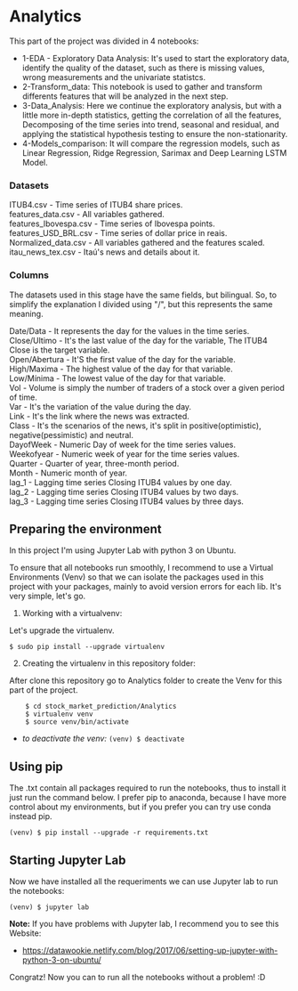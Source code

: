 # Analytics

This part of the project was divided in 4 notebooks:
* 1-EDA - Exploratory Data Analysis: It's used to start the exploratory data, identify the quality of the dataset, such as there is missing values, wrong measurements and the univariate statistcs.  
* 2-Transform_data: This notebook is used to gather and transform differents features that will be analyzed in the next step.  
* 3-Data_Analysis: Here we continue the exploratory analysis, but with a little more in-depth statistics, getting the correlation of all the features, Decomposing of the time series into trend, seasonal and residual, and applying the statistical hypothesis testing to ensure the non-stationarity.  
* 4-Models_comparison: It will compare the regression models, such as Linear Regression, Ridge Regression, Sarimax and Deep Learning LSTM Model.  

### Datasets

ITUB4.csv - Time series of ITUB4 share prices.  
features_data.csv - All variables gathered.  
features_Ibovespa.csv - Time series of Ibovespa points.  
features_USD_BRL.csv - Time series of dollar price in reais.  
Normalized_data.csv - All variables gathered and the features scaled.  
itau_news_tex.csv - Itaú's news and details about it.  


### Columns
The datasets used in this stage have the same fields, but bilingual. So, to simplify the explanation I divided using "/", but this represents the same meaning.

Date/Data - It represents the day for the values in the time series.  
Close/Ultimo - It's the last value of the day for the variable, The ITUB4 Close is the target variable.  
Open/Abertura - It'S the first value of the day for the variable.  
High/Maxima - The highest value of the day for that variable.  
Low/Mínima - The lowest value of the day for that variable.  
Vol - Volume is simply the number of traders of a stock over a given period of time.  
Var - It's the variation of the value during the day.  
Link - It's the link where the news was extracted.  
Class - It's the scenarios of the news, it's split in positive(optimistic), negative(pessimistic) and neutral.  
DayofWeek - Numeric Day of week for the time series values.  
Weekofyear - Numeric week of year for the time series values.  
Quarter - Quarter of year, three-month period.  
Month - Numeric month of year.  
lag_1 - Lagging time series Closing ITUB4 values by one day.   
lag_2 - Lagging time series Closing ITUB4 values by two days.  
lag_3 - Lagging time series Closing ITUB4 values by three days.  


## Preparing the environment

In this project I'm using Jupyter Lab with python 3 on Ubuntu.

To ensure that all notebooks run smoothly, I recommend to use a Virtual Environments (Venv) so that we can isolate the packages used in this project with your packages, mainly to avoid version errors for each lib. It's very simple, let's go.

1. Working with a virtualvenv:

Let's upgrade the virtualenv.

    $ sudo pip install --upgrade virtualenv

2. Creating the virtualenv in this repository folder:

After clone this repository go to Analytics folder to create the Venv for this part of the project.

```
    $ cd stock_market_prediction/Analytics
    $ virtualenv venv
    $ source venv/bin/activate
```

* *to deactivate the venv:* `(venv) $ deactivate`  


## Using pip

The .txt contain all packages required to run the notebooks, thus to install it just run the command below. I prefer pip to anaconda, because I have more control about my environments, but if you prefer you can try use conda instead pip.

    (venv) $ pip install --upgrade -r requirements.txt


## Starting Jupyter Lab
Now we have installed all the requeriments we can use Jupyter lab to run the notebooks:

    (venv) $ jupyter lab



**Note:** If you have problems with Jupyter lab, I recommend you to see this Website:
* https://datawookie.netlify.com/blog/2017/06/setting-up-jupyter-with-python-3-on-ubuntu/


Congratz! Now you can to run all the notebooks without a problem! :D

